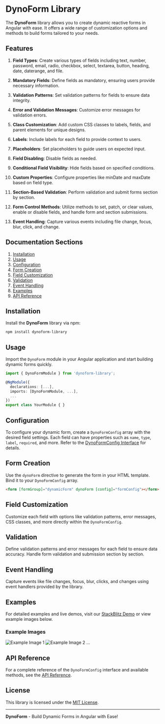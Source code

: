 
# DynoForm Library

The **DynoForm** library allows you to create dynamic reactive forms in Angular with ease. It offers a wide range of customization options and methods to build forms tailored to your needs.

## Features

1. **Field Types**: Create various types of fields including text, number, password, email, radio, checkbox, select, textarea, button, heading, date, daterange, and file.

2. **Mandatory Fields**: Define fields as mandatory, ensuring users provide necessary information.

3. **Validation Patterns**: Set validation patterns for fields to ensure data integrity.

4. **Error and Validation Messages**: Customize error messages for validation errors.

5. **Class Customization**: Add custom CSS classes to labels, fields, and parent elements for unique designs.

6. **Labels**: Include labels for each field to provide context to users.

7. **Placeholders**: Set placeholders to guide users on expected input.

8. **Field Disabling**: Disable fields as needed.

9. **Conditional Field Visibility**: Hide fields based on specified conditions.

10. **Custom Properties**: Configure properties like minDate and maxDate based on field type.

11. **Section-Based Validation**: Perform validation and submit forms section by section.

12. **Form Control Methods**: Utilize methods to set, patch, or clear values, enable or disable fields, and handle form and section submissions.

13. **Event Handling**: Capture various events including file change, focus, blur, click, and change.

## Documentation Sections

1. [Installation](#installation)
2. [Usage](#usage)
3. [Configuration](#configuration)
4. [Form Creation](#form-creation)
5. [Field Customization](#field-customization)
6. [Validation](#validation)
7. [Event Handling](#event-handling)
8. [Examples](#examples)
9. [API Reference](#api-reference)

## Installation

Install the **DynoForm** library via npm:

```bash
npm install dynoform-library
```

## Usage

Import the `DynoForm` module in your Angular application and start building dynamic forms quickly.

```typescript
import { DynoFormModule } from 'dynoform-library';

@NgModule({
  declarations: [...],
  imports: [DynoFormModule, ...],
  ...
})
export class YourModule { }
```

## Configuration

To configure your dynamic form, create a `DynoFormConfig` array with the desired field settings. Each field can have properties such as `name`, `type`, `label`, `required`, and more. Refer to the [DynoFormConfig Interface](#api-reference) for details.

## Form Creation

Use the `dynoForm` directive to generate the form in your HTML template. Bind it to your `DynoFormConfig` array.

```html
<form [formGroup]="dynamicForm" dynoForm [config]="formConfig"></form>
```

## Field Customization

Customize each field with options like validation patterns, error messages, CSS classes, and more directly within the `DynoFormConfig`.

## Validation

Define validation patterns and error messages for each field to ensure data accuracy. Handle form validation and submission section by section.

## Event Handling

Capture events like file changes, focus, blur, clicks, and changes using event handlers provided by the library.

## Examples

For detailed examples and live demos, visit our [StackBlitz Demo](#) or view example images below.

### Example Images

![Example Image 1](link-to-image-1)
![Example Image 2](link-to-image-2)
...

## API Reference

For a complete reference of the `DynoFormConfig` interface and available methods, see the [API Reference](#).

## License

This library is licensed under the [MIT License](link-to-license).

---

**DynoForm** - Build Dynamic Forms in Angular with Ease!
```
